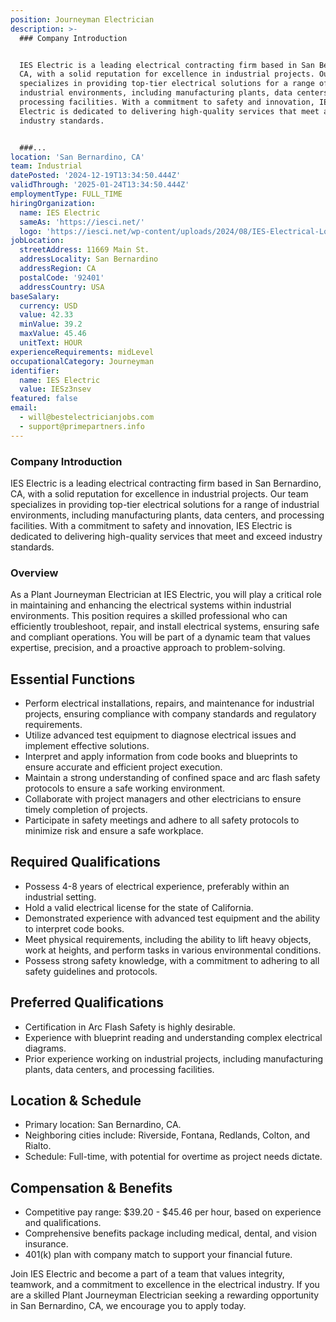 ```yaml
---
position: Journeyman Electrician
description: >-
  ### Company Introduction


  IES Electric is a leading electrical contracting firm based in San Bernardino,
  CA, with a solid reputation for excellence in industrial projects. Our team
  specializes in providing top-tier electrical solutions for a range of
  industrial environments, including manufacturing plants, data centers, and
  processing facilities. With a commitment to safety and innovation, IES
  Electric is dedicated to delivering high-quality services that meet and exceed
  industry standards.


  ###...
location: 'San Bernardino, CA'
team: Industrial
datePosted: '2024-12-19T13:34:50.444Z'
validThrough: '2025-01-24T13:34:50.444Z'
employmentType: FULL_TIME
hiringOrganization:
  name: IES Electric
  sameAs: 'https://iesci.net/'
  logo: 'https://iesci.net/wp-content/uploads/2024/08/IES-Electrical-Logo-color.png'
jobLocation:
  streetAddress: 11669 Main St.
  addressLocality: San Bernardino
  addressRegion: CA
  postalCode: '92401'
  addressCountry: USA
baseSalary:
  currency: USD
  value: 42.33
  minValue: 39.2
  maxValue: 45.46
  unitText: HOUR
experienceRequirements: midLevel
occupationalCategory: Journeyman
identifier:
  name: IES Electric
  value: IESz3nsev
featured: false
email:
  - will@bestelectricianjobs.com
  - support@primepartners.info
---
```




### Company Introduction

IES Electric is a leading electrical contracting firm based in San Bernardino, CA, with a solid reputation for excellence in industrial projects. Our team specializes in providing top-tier electrical solutions for a range of industrial environments, including manufacturing plants, data centers, and processing facilities. With a commitment to safety and innovation, IES Electric is dedicated to delivering high-quality services that meet and exceed industry standards.

### Overview

As a Plant Journeyman Electrician at IES Electric, you will play a critical role in maintaining and enhancing the electrical systems within industrial environments. This position requires a skilled professional who can efficiently troubleshoot, repair, and install electrical systems, ensuring safe and compliant operations. You will be part of a dynamic team that values expertise, precision, and a proactive approach to problem-solving.

## Essential Functions

- Perform electrical installations, repairs, and maintenance for industrial projects, ensuring compliance with company standards and regulatory requirements.
- Utilize advanced test equipment to diagnose electrical issues and implement effective solutions.
- Interpret and apply information from code books and blueprints to ensure accurate and efficient project execution.
- Maintain a strong understanding of confined space and arc flash safety protocols to ensure a safe working environment.
- Collaborate with project managers and other electricians to ensure timely completion of projects.
- Participate in safety meetings and adhere to all safety protocols to minimize risk and ensure a safe workplace.

## Required Qualifications

- Possess 4-8 years of electrical experience, preferably within an industrial setting.
- Hold a valid electrical license for the state of California.
- Demonstrated experience with advanced test equipment and the ability to interpret code books.
- Meet physical requirements, including the ability to lift heavy objects, work at heights, and perform tasks in various environmental conditions.
- Possess strong safety knowledge, with a commitment to adhering to all safety guidelines and protocols.

## Preferred Qualifications

- Certification in Arc Flash Safety is highly desirable.
- Experience with blueprint reading and understanding complex electrical diagrams.
- Prior experience working on industrial projects, including manufacturing plants, data centers, and processing facilities.

## Location & Schedule

- Primary location: San Bernardino, CA.
- Neighboring cities include: Riverside, Fontana, Redlands, Colton, and Rialto.
- Schedule: Full-time, with potential for overtime as project needs dictate.

## Compensation & Benefits

- Competitive pay range: $39.20 - $45.46 per hour, based on experience and qualifications.
- Comprehensive benefits package including medical, dental, and vision insurance.
- 401(k) plan with company match to support your financial future.

Join IES Electric and become a part of a team that values integrity, teamwork, and a commitment to excellence in the electrical industry. If you are a skilled Plant Journeyman Electrician seeking a rewarding opportunity in San Bernardino, CA, we encourage you to apply today.
